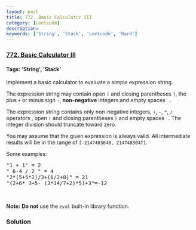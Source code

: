 ```yaml
---
layout: post
title: 772. Basic Calculator III
category: [Leetcode]
description: 
keywords: ['String', 'Stack', 'Leetcode', 'Hard']
---
```

### [772. Basic Calculator III](https://leetcode.com/problems/basic-calculator-iii)

#### Tags: 'String', 'Stack'

<div class="content__u3I1 question-content__JfgR"><div><p>Implement a basic calculator to evaluate a simple expression string.</p>
<p>The expression string may contain open <code>(</code> and closing parentheses <code>)</code>, the plus <code>+</code> or minus sign <code>-</code>, <strong>non-negative</strong> integers and empty spaces <code> </code>.</p>
<p>The expression string contains only non-negative integers, <code>+</code>, <code>-</code>, <code>*</code>, <code>/</code> operators , open <code>(</code> and closing parentheses <code>)</code> and empty spaces <code> </code>. The integer division should truncate toward zero.</p>
<p>You may assume that the given expression is always valid. All intermediate results will be in the range of <code>[-2147483648, 2147483647]</code>.</p>
<p>Some examples:</p>
<pre>"1 + 1" = 2
" 6-4 / 2 " = 4
"2*(5+5*2)/3+(6/2+8)" = 21
"(2+6* 3+5- (3*14/7+2)*5)+3"=-12
</pre>
<p> </p>
<p><strong>Note:</strong> <strong>Do not</strong> use the <code>eval</code> built-in library function.</p>
</div></div>

### Solution
